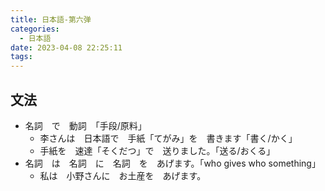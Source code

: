 ```yaml
---
title: 日本語-第六弹
categories:
  - 日本語
date: 2023-04-08 22:25:11
tags:
---
```


## 文法
- 名詞　で　動詞　「手段/原料」
  - 李さんは　日本語で　手紙「てがみ」を　書きます「書く/かく」
  - 手紙を　速達「そくだつ」で　送りました。「送る/おくる」
- 名詞　は　名詞　に　名詞　を　あげます。「who gives who something」
  - 私は　小野さんに　お土産を　あげます。
